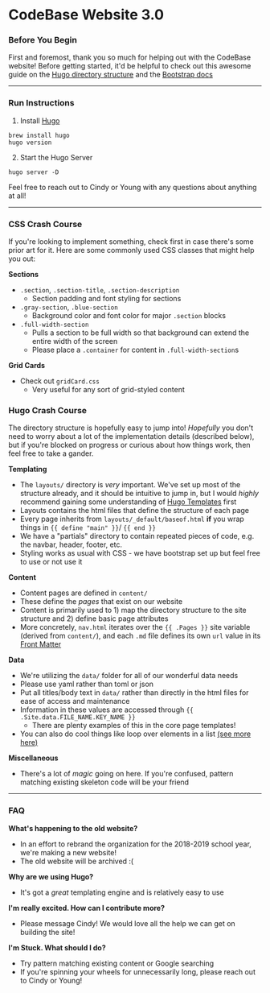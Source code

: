 # CodeBase Website 3.0
### Before You Begin
First and foremost, thank you so much for helping out with the CodeBase website! Before getting started, it'd be helpful to check out this awesome guide on the [Hugo directory structure](https://www.jakewiesler.com/blog/hugo-directory-structure/) and the [Bootstrap docs](https://getbootstrap.com/docs/4.1/getting-started/introduction/)

---

### Run Instructions
1. Install [Hugo](https://gohugo.io/getting-started/quick-start/)
```
brew install hugo
hugo version
```
2. Start the Hugo Server
```
hugo server -D
```
Feel free to reach out to Cindy or Young with any questions about anything at all!

---

### CSS Crash Course
If you're looking to implement something, check first in case there's some prior art for it. Here are some commonly used CSS classes that might help you out:

**Sections**
- `.section`, `.section-title`, `.section-description`
  - Section padding and font styling for sections
- `.gray-section`, `.blue-section`
  - Background color and font color for major `.section` blocks
- `.full-width-section`
  - Pulls a section to be full width so that background can extend the entire width of the screen
  - Please place a `.container` for content in `.full-width-section`s

**Grid Cards**
- Check out `gridCard.css`
  - Very useful for any sort of grid-styled content

### Hugo Crash Course

The directory structure is hopefully easy to jump into! _Hopefully_ you don't need to worry about a lot of the implementation details (described below), but if you're blocked on progress or curious about how things work, then feel free to take a gander.


**Templating**
- The `layouts/` directory is _very_ important. We've set up most of the structure already, and it should be intuitive to jump in, but I would _highly_ recommend gaining some understanding of [Hugo Templates](https://gohugo.io/getting-started/quick-start/) first
- Layouts contains the html files that define the structure of each page
- Every page inherits from `layouts/_default/baseof.html` **if** you wrap things in `{{ define "main" }}`/ `{{ end }}`
- We have a "partials" directory to contain repeated pieces of code, e.g. the navbar, header, footer, etc.
- Styling works as usual with CSS - we have bootstrap set up but feel free to use or not use it

**Content**
- Content pages are defined in `content/`
- These define the _pages_ that exist on our website
- Content is primarily used to 1) map the directory structure to the site structure and 2) define basic page attributes
- More concretely, `nav.html` iterates over the `{{ .Pages }}` site variable (derived from `content/`), and each `.md` file defines its own `url` value in its [Front Matter](https://gohugo.io/content-management/front-matter/)

**Data**
- We're utilizing the `data/` folder for all of our wonderful data needs
- Please use yaml rather than toml or json
- Put all titles/body text in `data/` rather than directly in the html files for ease of access and maintenance
- Information in these values are accessed through `{{ .Site.data.FILE_NAME.KEY_NAME }}`
  - There are plenty examples of this in the core page templates!
- You can also do cool things like loop over elements in a list [(see more here)](https://gohugo.io/templates/data-templates/)

**Miscellaneous**
- There's a lot of _magic_ going on here. If you're confused, pattern matching existing skeleton code will be your friend

---

### FAQ
**What's happening to the old website?**
 - In an effort to rebrand the organization for the 2018-2019 school year, we're making a new website!
 - The old website will be archived :(

**Why are we using Hugo?**
 - It's got a _great_ templating engine and is relatively easy to use

**I'm really excited. How can I contribute more?**
 - Please message Cindy! We would love all the help we can get on building the site!

**I'm Stuck. What should I do?**
 - Try pattern matching existing content or Google searching
 - If you're spinning your wheels for unnecessarily long, please reach out to Cindy or Young!
